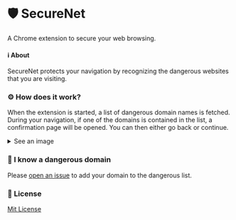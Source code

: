 # 🛡️ SecureNet
A Chrome extension to secure your web browsing.

#### ℹ️ About

SecureNet protects your navigation by recognizing the dangerous websites that you are visiting.

### ⚙️ How does it work?

When the extension is started, a list of dangerous domain names is fetched.
During your navigation, if one of the domains is contained in the list, a confirmation page will be opened. You can then either go back or continue.

<details>
  <summary>See an image</summary>
  
  ![image](https://user-images.githubusercontent.com/59478524/144728078-a43b0f56-894d-40d5-81ef-1097fd0a9c17.png)
  
</details>

### 📌 I know a dangerous domain

Please [open an issue](https://github.com/ItsJustMiaouss/SecureNet/issues) to add your domain to the dangerous list.

### 📜 License

[Mit License](https://github.com/ItsJustMiaouss/SecureNet/blob/main/LICENSE)
